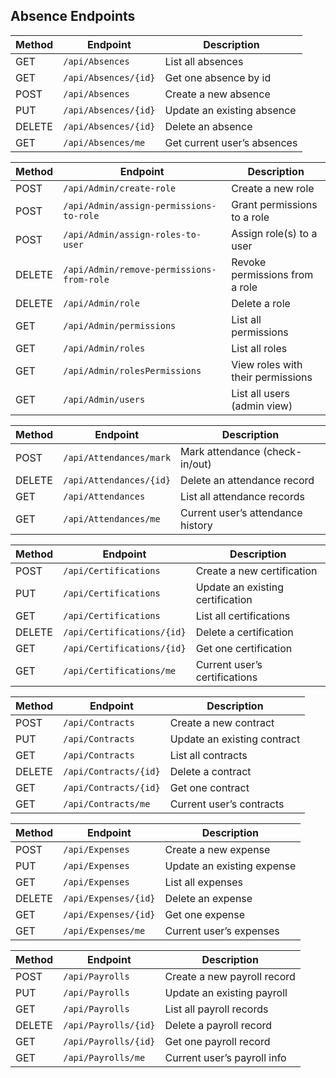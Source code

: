 
## Absence Endpoints

| Method | Endpoint                            | Description               |
|--------|-------------------------------------|---------------------------|
| GET    | `/api/Absences`                     | List all absences         |
| GET    | `/api/Absences/{id}`                | Get one absence by id     |
| POST   | `/api/Absences`                     | Create a new absence      |
| PUT    | `/api/Absences/{id}`                | Update an existing absence|
| DELETE | `/api/Absences/{id}`                | Delete an absence         |
| GET    | `/api/Absences/me`                  | Get current user’s absences|




| Method | Endpoint                                  | Description                       |
| ------ | ----------------------------------------- | --------------------------------- |
| POST   | `/api/Admin/create-role`                  | Create a new role                 |
| POST   | `/api/Admin/assign-permissions-to-role`   | Grant permissions to a role       |
| POST   | `/api/Admin/assign-roles-to-user`         | Assign role(s) to a user          |
| DELETE | `/api/Admin/remove-permissions-from-role` | Revoke permissions from a role    |
| DELETE | `/api/Admin/role`                         | Delete a role                     |
| GET    | `/api/Admin/permissions`                  | List all permissions              |
| GET    | `/api/Admin/roles`                        | List all roles                    |
| GET    | `/api/Admin/rolesPermissions`             | View roles with their permissions |
| GET    | `/api/Admin/users`                        | List all users (admin view)       |


| Method | Endpoint                | Description                       |
| ------ | ----------------------- | --------------------------------- |
| POST   | `/api/Attendances/mark` | Mark attendance (check-in/out)    |
| DELETE | `/api/Attendances/{id}` | Delete an attendance record       |
| GET    | `/api/Attendances`      | List all attendance records       |
| GET    | `/api/Attendances/me`   | Current user’s attendance history |



| Method | Endpoint                   | Description                      |
| ------ | -------------------------- | -------------------------------- |
| POST   | `/api/Certifications`      | Create a new certification       |
| PUT    | `/api/Certifications`      | Update an existing certification |
| GET    | `/api/Certifications`      | List all certifications          |
| DELETE | `/api/Certifications/{id}` | Delete a certification           |
| GET    | `/api/Certifications/{id}` | Get one certification            |
| GET    | `/api/Certifications/me`   | Current user’s certifications    |


| Method | Endpoint              | Description                 |
| ------ | --------------------- | --------------------------- |
| POST   | `/api/Contracts`      | Create a new contract       |
| PUT    | `/api/Contracts`      | Update an existing contract |
| GET    | `/api/Contracts`      | List all contracts          |
| DELETE | `/api/Contracts/{id}` | Delete a contract           |
| GET    | `/api/Contracts/{id}` | Get one contract            |
| GET    | `/api/Contracts/me`   | Current user’s contracts    |


| Method | Endpoint             | Description                |
|--------|----------------------|----------------------------|
| POST   | `/api/Expenses`      | Create a new expense       |
| PUT    | `/api/Expenses`      | Update an existing expense |
| GET    | `/api/Expenses`      | List all expenses          |
| DELETE | `/api/Expenses/{id}` | Delete an expense          |
| GET    | `/api/Expenses/{id}` | Get one expense            |
| GET    | `/api/Expenses/me`   | Current user’s expenses    |



| Method | Endpoint             | Description                 |
| ------ | -------------------- | --------------------------- |
| POST   | `/api/Payrolls`      | Create a new payroll record |
| PUT    | `/api/Payrolls`      | Update an existing payroll  |
| GET    | `/api/Payrolls`      | List all payroll records    |
| DELETE | `/api/Payrolls/{id}` | Delete a payroll record     |
| GET    | `/api/Payrolls/{id}` | Get one payroll record      |
| GET    | `/api/Payrolls/me`   | Current user’s payroll info |
